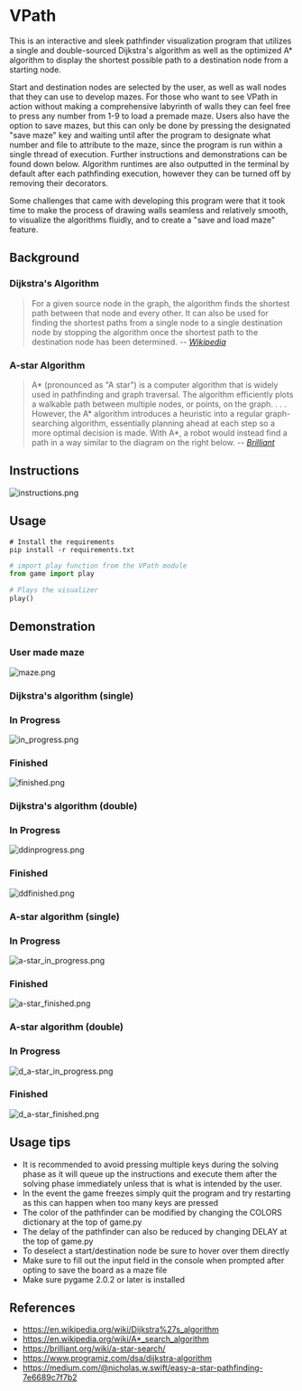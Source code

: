 # VPath
This is an interactive and sleek pathfinder visualization program that utilizes a single and double-sourced Dijkstra's algorithm as well as the optimized A* algorithm to display the shortest possible path to a destination node from a starting node. 

Start and destination nodes are selected by the user, as well as wall nodes that they can use to develop mazes. For those who want to see VPath in action without making a comprehensive labyrinth of walls they can feel free to press any number from 1-9 to load a premade maze. Users also have the option to save mazes, but this can only be done by pressing the designated "save maze" key and waiting until after the program to designate what number and file to attribute to the maze, since the program is run within a single thread of execution. Further instructions and demonstrations can be found down below. Algorithm runtimes are also outputted in the terminal by default after each pathfinding execution, however they can be turned off by removing their decorators.

Some challenges that came with developing this program were that it took time to make the process of drawing walls
seamless and relatively smooth, to visualize the algorithms fluidly, and to create a "save and load maze" feature.
## Background
### **Dijkstra's Algorithm**

> For a given source node in the graph, the algorithm finds the shortest path between that node and every other. It can also be used for finding the shortest paths from a single node to a single destination node by stopping the algorithm once the shortest path to the destination node has been determined.
> --<cite> [Wikipedia](https://en.wikipedia.org/wiki/Dijkstra%27s_algorithm) </cite>

### **A-star Algorithm**
> A* (pronounced as "A star") is a computer algorithm that is widely used in pathfinding and graph traversal. The algorithm efficiently plots a walkable path between multiple nodes, or points, on the graph.
> . . . However, the A* algorithm introduces a heuristic into a regular graph-searching algorithm, essentially planning ahead at each step so a more optimal decision is made. With A*, a robot would instead find a path in a way similar to the diagram on the right below.
> --<cite> [Brilliant](https://brilliant.org/wiki/a-star-search/) </cite>

## Instructions
![instructions.png](assets/instructions.png)

## Usage
```shell
# Install the requirements
pip install -r requirements.txt
```

```python
# import play function from the VPath module
from game import play

# Plays the visualizer
play()
```

## Demonstration

### User made maze
![maze.png](demo/maze.png)

### **Dijkstra's algorithm (single)**
### In Progress
![in_progress.png](demo/in_progress.png)
### Finished
![finished.png](demo/finished.png)

### **Dijkstra's algorithm (double)**
### In Progress
![ddinprogress.png](demo/ddinprogress.png)

### Finished
![ddfinished.png](demo/ddfinished.png)

### **A-star algorithm (single)**
### In Progress
![a-star_in_progress.png](demo/a-star_in_progress.png)

### Finished
![a-star_finished.png](demo/a-star_finished.png)

### **A-star algorithm (double)**
### In Progress
![d_a-star_in_progress.png](demo/d_a-star_in_progress.png)

### Finished
![d_a-star_finished.png](demo/d_a-star_finished.png)

## Usage tips
* It is recommended to avoid pressing multiple keys during the solving phase as it will queue up the instructions and execute them after the solving phase immediately unless that is what is intended by the user.
* In the event the game freezes simply quit the program and try restarting as this can happen when too many keys are pressed
* The color of the pathfinder can be modified by changing the COLORS dictionary at the top of game.py
* The delay of the pathfinder can also be reduced by changing DELAY at the top of game.py
* To deselect a start/destination node be sure to hover over them directly
* Make sure to fill out the input field in the console when prompted after opting to save the board as a maze file
* Make sure pygame 2.0.2 or later is installed

## References
* https://en.wikipedia.org/wiki/Dijkstra%27s_algorithm
* https://en.wikipedia.org/wiki/A*_search_algorithm
* https://brilliant.org/wiki/a-star-search/
* https://www.programiz.com/dsa/dijkstra-algorithm
* https://medium.com/@nicholas.w.swift/easy-a-star-pathfinding-7e6689c7f7b2
